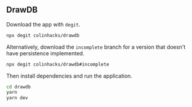 ## DrawDB

Download the app with `degit`.

```bash
npx degit colinhacks/drawdb
```

Alternatively, download the `incomplete` branch for a version that doesn't have persistence implemented.

```bash
npx degit colinhacks/drawdb#incomplete
```

Then install dependencies and run the application.

```bash
cd drawdb
yarn
yarn dev
```
